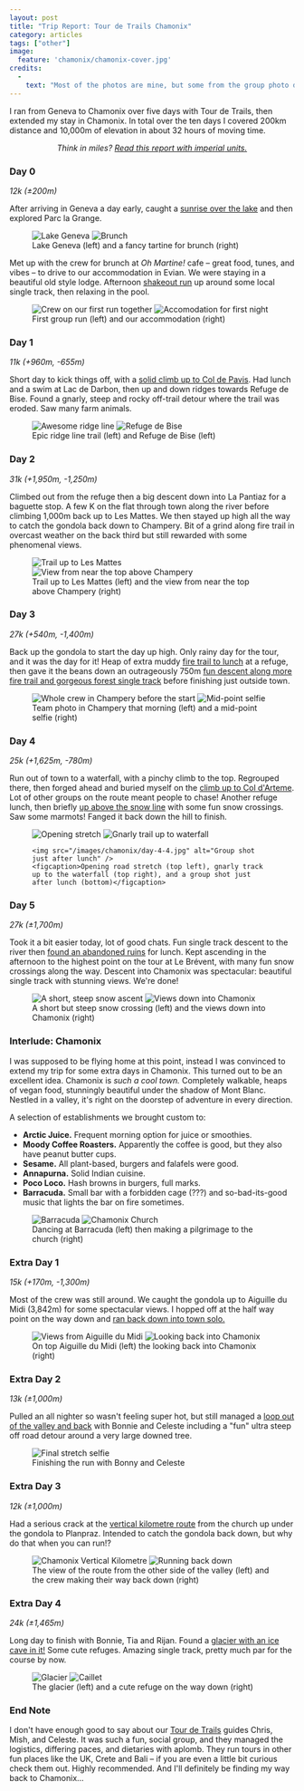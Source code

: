 ```yaml
---
layout: post
title: "Trip Report: Tour de Trails Chamonix"
category: articles
tags: ["other"]
image:
  feature: 'chamonix/chamonix-cover.jpg'
credits:
  -
    text: "Most of the photos are mine, but some from the group photo dump and unattributed, sorry!"
---
```


I ran from Geneva to Chamonix over five days with Tour de Trails, then extended my stay in Chamonix. In total over the ten days I covered <span data-alt='125mi'>200km</span> distance and <span data-alt="32,800ft">10,000m</span> of elevation in about 32 hours of moving time.

<center><em>
<span data-alt="Think in kays?">Think in miles?</span> <a data-alt-href="?" href="?imperial=true">Read this report with <span data-alt="metric">imperial</span> units.</a>
</em></center>

### Day 0

<em><span data-alt="7mi (±650ft)">12k (±200m)</span></em>

After arriving in Geneva a day early, caught a [sunrise over the lake](https://www.strava.com/activities/9341658708) and then explored Parc la Grange.

<figure class='image-strip'>
  <img src="/images/chamonix/day-0-lake.jpg" alt="Lake Geneva" />
  <img src="/images/chamonix/day-0-brunch.jpg" alt="Brunch" />
  <figcaption>Lake Geneva (left) and a fancy tartine for brunch (right)</figcaption>
</figure>

Met up with the crew for brunch at _Oh Martine!_  cafe – great food, tunes, and vibes – to drive to our accommodation in Evian. We were staying in a beautiful old style lodge.
Afternoon [shakeout run](https://www.strava.com/activities/9344487277) up around some local single track, then relaxing in the pool.

<figure class='image-strip-1-to-2'>
  <img src="/images/chamonix/day-0-run.jpg" alt="Crew on our first run together" />
  <img src="/images/chamonix/day-0-accom.jpg" alt="Accomodation for first night" />
  <figcaption>First group run (left) and our accommodation (right)</figcaption>
</figure>

### Day 1

<em><span data-alt="7mi (+3,150ft, -2,150ft)">11k (+960m, -655m)</span></em>

Short day to kick things off, with a [solid climb up to Col de Pavis](https://www.strava.com/activities/9356629146). Had lunch and a swim at Lac de Darbon, then up and down ridges towards Refuge de Bise. Found a gnarly, steep and rocky off-trail detour where the trail was eroded. Saw many farm animals.

<figure class='image-strip'>
  <img src="/images/chamonix/day-1-ridge.jpg" alt="Awesome ridge line" />
  <img src="/images/chamonix/day-1-refuge.jpg" alt="Refuge de Bise" />
  <figcaption>Epic ridge line trail (left) and Refuge de Bise (left)</figcaption>
</figure>

### Day 2

<em><span data-alt="19mi (+6,400ft, -4,100ft)">31k (+1,950m, -1,250m)</span></em>

Climbed out from the refuge then a big descent down into La Pantiaz for a baguette stop. A few <span data-alt="miles">K</span> on the flat through town along the river before climbing <span data-alt="3,000ft">1,000m</span> back up to Les Mattes. We then stayed up high all the way to catch the gondola back down to Champery. Bit of a grind along fire trail in overcast weather on the back third but still rewarded with some phenomenal views.

<figure class='image-strip'>
  <img src="/images/chamonix/day-2-trail.jpg" alt="Trail up to Les Mattes" />
  <img src="/images/chamonix/day-2-view.jpg" alt="View from near the top above Champery" />
  <figcaption>Trail up to Les Mattes (left) and the view from near the top above Champery (right)</figcaption>
</figure>

### Day 3

<em><span data-alt="17mi (+1,650ft, 4,650ft)">27k (+540m, -1,400m)</span></em>

Back up the gondola to start the day up high. Only rainy day for the tour, and it was the day for it! Heap of extra muddy [fire trail to lunch](https://www.strava.com/activities/9362804312) at a refuge, then gave it the beans down an outrageously <span data-alt="2,400ft">750m</span> [fun descent along more fire trail and gorgeous forest single track](https://www.strava.com/activities/9362807531) before finishing just outside town.

<figure class='image-strip'>
  <img src="/images/chamonix/day-3-2.jpg" alt="Whole crew in Champery before the start" />
  <img src="/images/chamonix/day-3-1.jpg" alt="Mid-point selfie" />
  <figcaption>Team photo in Champery that morning (left) and a mid-point selfie (right)</figcaption>
</figure>

### Day 4

<em><span data-alt="15mi (+5,330ft, 2,560ft)">25k (+1,625m, -780m)</span></em>

Run out of town to a waterfall, with a pinchy climb to the top. Regrouped there, then forged ahead and buried myself on the [climb up to Col d'Arteme](https://www.strava.com/activities/9368458019). Lot of other groups on the route meant people to chase! Another refuge lunch, then briefly [up above the snow line](https://www.strava.com/activities/9368513007) with some fun snow crossings. Saw some marmots! Fanged it back down the hill to finish.

<figure>
    <div class='image-strip-2-to-1'>
      <img src="/images/chamonix/day-4-1.jpg" alt="Opening stretch" />
      <img src="/images/chamonix/day-4-2.jpg" alt="Gnarly trail up to waterfall" />
    </div>

    <img src="/images/chamonix/day-4-4.jpg" alt="Group shot just after lunch" />
    <figcaption>Opening road stretch (top left), gnarly track up to the waterfall (top right), and a group shot just after lunch (bottom)</figcaption>
</figure>

### Day 5

<em><span data-alt="17mi (±5,570ft)">27k (±1,700m)</span></em>

Took it a bit easier today, lot of good chats. Fun single track descent to the river then [found an abandoned ruins](https://www.strava.com/activities/9375827644) for lunch. Kept ascending in the afternoon to the highest point on the tour at Le Brévent, with many fun snow crossings along the way. Descent into Chamonix was spectacular: beautiful single track with stunning views. We're done!

<figure class='image-strip'>
  <img src="/images/chamonix/day-5-1.jpg" alt="A short, steep snow ascent" />
  <img src="/images/chamonix/day-5-2.jpg" alt="Views down into Chamonix" />
  <figcaption>A short but steep snow crossing (left) and the views down into Chamonix (right)</figcaption>
</figure>

### Interlude: Chamonix

I was supposed to be flying home at this point, instead I was convinced to extend my trip for some extra days in Chamonix. This turned out to be an excellent idea. Chamonix is _such a cool town._ Completely walkable, heaps of vegan food, stunningly beautiful under the shadow of Mont Blanc. Nestled in a valley, it's right on the doorstep of adventure in every direction.

A selection of establishments we brought custom to:

* **Arctic Juice.** Frequent morning option for juice or smoothies.
* **Moody Coffee Roasters.** Apparently the coffee is good, but they also have peanut butter cups.
* **Sesame.** All plant-based, burgers and falafels were good.
* **Annapurna.** Solid Indian cuisine.
* **Poco Loco.** Hash browns in burgers, full marks.
* **Barracuda.** Small bar with a forbidden cage (???) and so-bad-its-good music that lights the bar on fire sometimes.

<figure class='image-strip-2-to-1'>
  <img src="/images/chamonix/chamonix-barracuda.jpg" alt="Barracuda" />
  <img src="/images/chamonix/chamonix-church.jpg" alt="Chamonix Church" />
  <figcaption>Dancing at Barracuda (left) then making a pilgrimage to the church (right)</figcaption>
</figure>

### Extra Day 1

<em><span data-alt="9mi (+550ft, -4,265ft)">15k (+170m, -1,300m)</span></em>

Most of the crew was still around. We caught the gondola up to Aiguille du Midi (<span data-alt="12,600ft">3,842m</span>) for some spectacular views. I hopped off at the half way point on the way down and [ran back down into town solo.](https://www.strava.com/activities/9379588175)

<figure class='image-strip'>
  <img src="/images/chamonix/extra-day-1-1.jpg" alt="Views from Aiguille du Midi" />
  <img src="/images/chamonix/extra-day-1-2.jpg" alt="Looking back into Chamonix" />
  <figcaption>On top Aiguille du Midi (left) the looking back into Chamonix (right)</figcaption>
</figure>

### Extra Day 2

<em><span data-alt="8mi (±3,000ft)">13k (±1,000m)</span></em>

Pulled an all nighter so wasn't feeling super hot, but still managed a [loop out of the valley and back](https://www.strava.com/activities/9387025833) with Bonnie and Celeste including a "fun" ultra steep off road detour around a very large downed tree.

<figure>
  <img src="/images/chamonix/extra-day-2.jpg" alt="Final stretch selfie" />
  <figcaption>Finishing the run with Bonny and Celeste</figcaption>
</figure>

### Extra Day 3

<em><span data-alt="7mi (±3,000ft)">12k (±1,000m)</span></em>

Had a serious crack at the [vertical kilometre route](https://www.strava.com/activities/9391231065) from the church up under the gondola to Planpraz. Intended to catch the gondola back down, but why do that when you can run!?

<figure class='image-strip'>
  <img src="/images/chamonix/extra-day-3-2.jpg" alt="Chamonix Vertical Kilometre" />
  <img src="/images/chamonix/extra-day-3-1.jpg" alt="Running back down" />
  <figcaption>The view of the route from the other side of the valley (left) and the crew making their way back down (right)</figcaption>
</figure>

### Extra Day 4

<em><span data-alt="15mi (±4,800ft)">24k (±1,465m)</span></em>

Long day to finish with Bonnie, Tia and Rijan. Found a [glacier with an ice cave in it!](https://www.strava.com/activities/9399432730) Some cute refuges. Amazing single track, pretty much par for the course by now.

<figure class='image-strip'>
  <img src="/images/chamonix/extra-day-4-1.jpg" alt="Glacier" />
  <img src="/images/chamonix/extra-day-4-2.jpg" alt="Caillet" />
  <figcaption>The glacier (left) and a cute refuge on the way down (right)</figcaption>
</figure>

### End Note

I don't have enough good to say about our [Tour de Trails](https://tourdetrails.com/) guides Chris, Mish, and Celeste. It was such a fun, social group, and they managed the logistics, differing paces, and dietaries with aplomb. They run tours in other fun places like the UK, Crete and Bali – if you are even a little bit curious check them out. Highly recommended. And I'll definitely be finding my way back to Chamonix...

